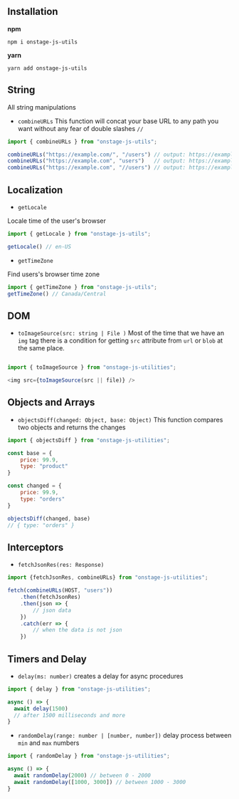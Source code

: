 ## Installation

**npm**
```
npm i onstage-js-utils
```

**yarn**
```
yarn add onstage-js-utils
```

## String

All string manipulations

- `combineURLs`
 This function will concat your base URL to any path you want without any fear of double slashes `//`

 ```javascript
 import { combineURLs } from "onstage-js-utils";

 combineURLs("https://example.com/", "/users") // output: https://example.com/users
 combineURLs("https://example.com", "users")   // output: https://example.com/users
 combineURLs("https://example.com", "//users") // output: https://example.com/users
 ```
## Localization

 - `getLocale`

 Locale time of the user's browser

 ```javascript
 import { getLocale } from "onstage-js-utils";

 getLocale() // en-US

 ```

 - `getTimeZone`

 Find users's browser time zone

 ```javascript
 import { getTimeZone } from "onstage-js-utils";
 getTimeZone() // Canada/Central
 ```


 ## DOM

 - `toImageSource(src: string | File )`
 Most of the time that we have an `img` tag there is a condition for getting `src` attribute from `url` or `blob` at the same
 place.

 ```javascript

 import { toImageSource } from "onstage-js-utilities";

 <img src={toImageSource(src || file)} />

 ```

 ## Objects and Arrays

   - `objectsDiff(changed: Object, base: Object)`
   This function compares two objects and returns the changes

```javascript
import { objectsDiff } from "onstage-js-utilities";

const base = {
    price: 99.9,
    type: "product"
}

const changed = {
    price: 99.9,
    type: "orders"
}

objectsDiff(changed, base)
// { type: "orders" }
```


## Interceptors

 - `fetchJsonRes(res: Response)`

```javascript
import {fetchJsonRes, combineURLs} from "onstage-js-utilities";

fetch(combineURLs(HOST, "users"))
    .then(fetchJsonRes)
    .then(json => {
        // json data
    })
    .catch(err => {
        // when the data is not json
    })
```

## Timers and Delay

  - `delay(ms: number)` creates a delay for async procedures
  
  ```javascript
  import { delay } from "onstage-js-utilities";

  async () => {
    await delay(1500)
    // after 1500 milliseconds and more
  }
  ```
  - `randomDelay(range: number | [number, number])` delay process between `min` and `max` numbers
  ```javascript
  import { randomDelay } from "onstage-js-utilities";

  async () => {
    await randomDelay(2000) // between 0 - 2000
    await randomDelay([1000, 3000]) // between 1000 - 3000
  }
  ```
